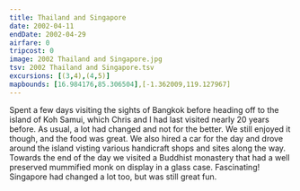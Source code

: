 ```yaml
---
title: Thailand and Singapore
date: 2002-04-11
endDate: 2002-04-29
airfare: 0
tripcost: 0
image: 2002 Thailand and Singapore.jpg
tsv: 2002 Thailand and Singapore.tsv
excursions: [(3,4),(4,5)]
mapbounds: [16.984176,85.306504],[-1.362009,119.127967]
---
```


Spent a few days visiting the sights of Bangkok before heading off to the island of Koh Samui, which Chris and I had last visited nearly 20 years before. As usual, a lot had changed and not for the better. We still enjoyed it though, and the food was great. We also hired a car for the day and drove around the island visting various handicraft shops and sites along the way. Towards the end of the day we visited a Buddhist monastery that had a well preserved mummified monk on display in a glass case. Fascinating! Singapore had changed a lot too, but was still great fun.
